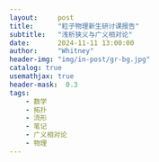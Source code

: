 ```yaml
---
layout:     post
title:      "粒子物理新生研讨课报告"
subtitle:   "浅析狭义与广义相对论"
date:       2024-11-11 13:00:00
author:     "Whitney"
header-img: "img/in-post/gr-bg.jpg"
catalog: true
usemathjax: true
header-mask:  0.3
tags:
    - 数学
    - 拓扑
    - 流形
    - 笔记
    - 广义相对论
    - 物理
---
```

<object data="https://github.com/Whitney-AZ/whitney-az.github.io/blob/master/_pdfs/brief_gr.pdf" width="1000" height="1000" type="application/pdf"></object>